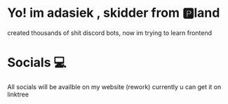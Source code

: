 <h1> Yo! im <b> adasiek </b>, skidder from 🅿️land </h1>

<p> created thousands of shit discord bots, now im trying to learn frontend</p>

<h1> Socials 💻 </h1> 

<p> All socials will be availble on my <a href="http://adasiek.xyz" target="_blank" style="text-decoration: none">website (rework)</a> currently u can get it on <a href="https://linktr.ee/adasiek" target="_blank" style="text-decoration: none" > linktree</a> </p>
